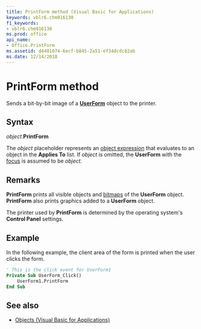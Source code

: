 ```yaml
---
title: PrintForm method (Visual Basic for Applications)
keywords: vblr6.chm916130
f1_keywords:
- vblr6.chm916130
ms.prod: office
api_name:
- Office.PrintForm
ms.assetid: d4481074-6ecf-b845-2a51-ef34dcdc82ab
ms.date: 12/14/2018
---
```



# PrintForm method

Sends a bit-by-bit image of a **[UserForm](userform-window.md)** object to the printer.

## Syntax

_object_.**PrintForm**

The _object_ placeholder represents an [object expression](../../Glossary/vbe-glossary.md#object-expression) that evaluates to an object in the **Applies To** list. If _object_ is omitted, the **UserForm** with the [focus](../../Glossary/vbe-glossary.md#focus) is assumed to be _object_.

## Remarks

**PrintForm** prints all visible objects and [bitmaps](../../Glossary/vbe-glossary.md#bitmap) of the **UserForm** object. **PrintForm** also prints graphics added to a **UserForm** object.

The printer used by **PrintForm** is determined by the operating system's **Control Panel** settings.

## Example

In the following example, the client area of the form is printed when the user clicks the form.

```vb
' This is the click event for UserForm1
Private Sub UserForm_Click()
    UserForm1.PrintForm
End Sub
```


## See also

- [Objects (Visual Basic for Applications)](../objects-visual-basic-for-applications.md)
